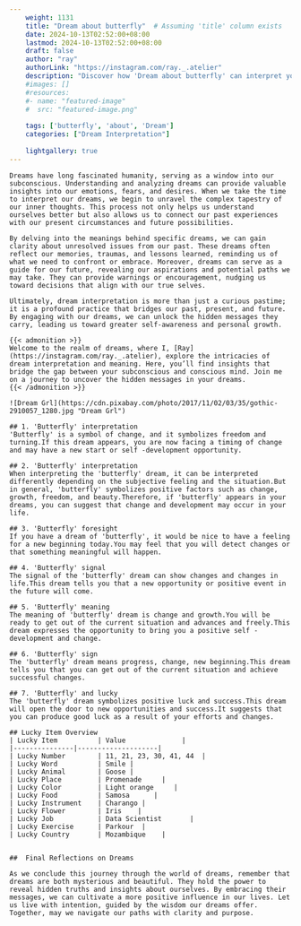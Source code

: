 ```yaml
---
    weight: 1131
    title: "Dream about butterfly"  # Assuming 'title' column exists
    date: 2024-10-13T02:52:00+08:00
    lastmod: 2024-10-13T02:52:00+08:00
    draft: false
    author: "ray"
    authorLink: "https://instagram.com/ray._.atelier"
    description: "Discover how 'Dream about butterfly' can interpret your future and uncover its significant meanings in your life."
    #images: []
    #resources:
    #- name: "featured-image"
    #  src: "featured-image.png"
    
    tags: ['butterfly', 'about', 'Dream']
    categories: ["Dream Interpretation"]
    
    lightgallery: true
---
```

    
    Dreams have long fascinated humanity, serving as a window into our subconscious. Understanding and analyzing dreams can provide valuable insights into our emotions, fears, and desires. When we take the time to interpret our dreams, we begin to unravel the complex tapestry of our inner thoughts. This process not only helps us understand ourselves better but also allows us to connect our past experiences with our present circumstances and future possibilities.
    
    By delving into the meanings behind specific dreams, we can gain clarity about unresolved issues from our past. These dreams often reflect our memories, traumas, and lessons learned, reminding us of what we need to confront or embrace. Moreover, dreams can serve as a guide for our future, revealing our aspirations and potential paths we may take. They can provide warnings or encouragement, nudging us toward decisions that align with our true selves.
    
    Ultimately, dream interpretation is more than just a curious pastime; it is a profound practice that bridges our past, present, and future. By engaging with our dreams, we can unlock the hidden messages they carry, leading us toward greater self-awareness and personal growth.
    
    {{< admonition >}}
    Welcome to the realm of dreams, where I, [Ray](https://instagram.com/ray._.atelier), explore the intricacies of dream interpretation and meaning. Here, you’ll find insights that bridge the gap between your subconscious and conscious mind. Join me on a journey to uncover the hidden messages in your dreams.
    {{< /admonition >}}
    
    ![Dream Grl](https://cdn.pixabay.com/photo/2017/11/02/03/35/gothic-2910057_1280.jpg "Dream Grl")
    
    ## 1. 'Butterfly' interpretation
    'Butterfly' is a symbol of change, and it symbolizes freedom and turning.If this dream appears, you are now facing a timing of change and may have a new start or self -development opportunity.
    
    ## 2. 'Butterfly' interpretation
    When interpreting the 'butterfly' dream, it can be interpreted differently depending on the subjective feeling and the situation.But in general, 'butterfly' symbolizes positive factors such as change, growth, freedom, and beauty.Therefore, if 'butterfly' appears in your dreams, you can suggest that change and development may occur in your life.
    
    ## 3. 'Butterfly' foresight
    If you have a dream of 'butterfly', it would be nice to have a feeling for a new beginning today.You may feel that you will detect changes or that something meaningful will happen.
    
    ## 4. 'Butterfly' signal
    The signal of the 'butterfly' dream can show changes and changes in life.This dream tells you that a new opportunity or positive event in the future will come.
    
    ## 5. 'Butterfly' meaning
    The meaning of 'butterfly' dream is change and growth.You will be ready to get out of the current situation and advances and freely.This dream expresses the opportunity to bring you a positive self -development and change.
    
    ## 6. 'Butterfly' sign
    The 'butterfly' dream means progress, change, new beginning.This dream tells you that you can get out of the current situation and achieve successful changes.
    
    ## 7. 'Butterfly' and lucky
    The 'butterfly' dream symbolizes positive luck and success.This dream will open the door to new opportunities and success.It suggests that you can produce good luck as a result of your efforts and changes.
    
    ## Lucky Item Overview
    | Lucky Item          | Value              |
    |---------------|--------------------|
    | Lucky Number        | 11, 21, 23, 30, 41, 44  |
    | Lucky Word          | Smile |
    | Lucky Animal        | Goose |
    | Lucky Place         | Promenade     |
    | Lucky Color         | Light orange     |
    | Lucky Food          | Samosa      |
    | Lucky Instrument    | Charango |
    | Lucky Flower        | Iris    |
    | Lucky Job           | Data Scientist       |
    | Lucky Exercise      | Parkour  |
    | Lucky Country       | Mozambique    |
    
    
    ##  Final Reflections on Dreams
    
    As we conclude this journey through the world of dreams, remember that dreams are both mysterious and beautiful. They hold the power to reveal hidden truths and insights about ourselves. By embracing their messages, we can cultivate a more positive influence in our lives. Let us live with intention, guided by the wisdom our dreams offer. Together, may we navigate our paths with clarity and purpose.
    
